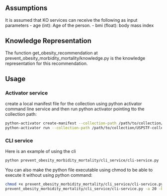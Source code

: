 ## Assumptions
It is assumed that KO services can receive the following as input parameters
    - age (int): Age of the person.
    - bmi (float): body mass index

## Knowledge Representation
The function get_obesity_recommendation at prevent_obesity_morbidity_mortality/knowledge.py is the knowledge representation for this recommendation.

## Usage
### Activator service
create a local manifest file for the collection using python activator command line service and then run python activator pointing tto the collection path:
```bash
python-activator create-manifest --collection-path /path/to/collection/USPSTF-collection
python-activator run --collection-path /path/to/collection/USPSTF-collection
```

### CLI service
Here is an example of using the cli
```bash
python prevent_obesity_morbidity_mortality/cli_service/cli-service.py  -a 20 -b 31  
```

You can also make the python file executable using chmod to be able to execute it without using python command:
```bash
chmod +x prevent_obesity_morbidity_mortality/cli_service/cli-service.py
prevent_obesity_morbidity_mortality/cli_service/cli-service.py -a 20 -b 31
```